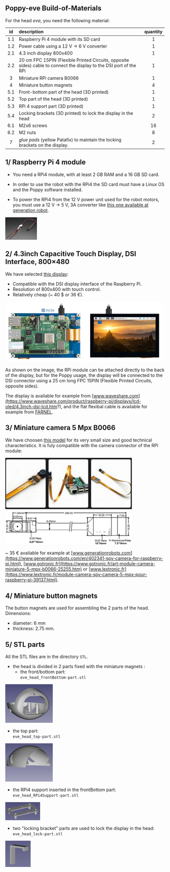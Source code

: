## Poppy-eve Build-of-Materials

For the head _eva_, you need the following material:

|  id   | description                                                                                                         | quantity |
| :---: | :------------------------------------------------------------------------------------------------------------------ | :------: |
|  1.1  | Raspberry Pi 4 module with its SD card                                                                              |    1     |
|  1.2  | Power cable  using  a 12 V -> 6 V converter                                                                         |    1     |
|  2.1  | 4.3 inch display 800x400                                                                                            |    1     |
|  2.2  | 20 cm FPC 15PIN (Flexible Printed Circuits, opposite sides) cable to connect the display to the DSI port of the RPi |    1     |
|   3   | Miniature RPi camera B0066                                                                                          |    1     |
|   4   | Miniature button magnets                                                                                            |    4     |
|  5.1  | Front-bottom part of the head (3D printed)                                                                          |    1     |
|  5.2  | Top part of the head (3D printed)                                                                                   |    1     |
|  5.3  | RPi 4 support part (3D printed)                                                                                     |    1     |
|  5.4  | Locking brackets (3D printed) to lock the display in the head                                                       |    2     |
|  6.1  | M2x6 screws                                                                                                         |    16    |
|  6.2  | M2 nuts                                                                                                             |    8     |
|   7   | _glue pads_ (yellow Patafix) to maintain the locking brackets on the display.                                       |    2     |

## 1/ Raspberry Pi 4 module

- You need a RPi4 module, with at least 2 GB RAM and a 16 GB SD card.

- In order to use the robot with the RPi4 the SD card must have a Linux OS and the Poppy software installed.

- To power the RPi4 from the 12 V power unit used for the robot motors, you must use a 12 V -> 5 V, 3A  converter like [this one available at generation robot](https://www.generationrobots.com/fr/402297-convertisseur-abaisseur-de-type-buck-ubec-dcdc-5v-3a-output.html).<br>
<img src="img/12_to_5_converter.png" width="100" />

## 2/ 4.3inch Capacitive Touch Display, DSI Interface, 800×480

We have selected [this display](https://www.waveshare.com/product/raspberry-pi/displays/lcd-oled/4.3inch-dsi-lcd.htm?):

- Compatible with the DSI display interface of the Raspberry Pi.
- Resolution of 800x400 with touch control.
- Relatively cheap (~ 40 $ or 36 €).

<img src="img/display.png" width="500" />

As shown on the image, the RPi module can be attached directly to the back of the display, but for the Poppy usage, the display will be connected to the DSI connector using a 25 cm long FPC 15PIN (Flexible Printed Circuits, opposite sides).

The display is available for example from [www.waveshare.com](https://www.waveshare.com/product/raspberry-pi/displays/lcd-oled/4.3inch-dsi-lcd.htm?), and the flat flexibal cable is available for example from [FARNEL](https://www.newark.com/multicomp-pro/mp-ffca10152003b/cable-assy-ffc-ffc-15-core-200mm/dp/67AH2982?ost=3385343).

## 3/ Miniature camera 5 Mpx B0066

We have choosen [this model](https://www.arducam.com/spy-camera-raspberry-pi/) for its very small size and good technical characteristics. It is fuly compatible with the camera connector of the RPi module:

<img src="img/camera_miniature_3.png" width="400" />

<img src="img/camera_miniature_1.png" width="400" />

~ 35 € available for example at [www.generationrobots.com](https://www.generationrobots.com/en/402341-spy-camera-for-raspberry-pi.html), 
[www.gotronic.fr](https://www.gotronic.fr/art-module-camera-miniature-5-mpx-b0066-25255.htm) or [www.lextronic.fr](https://www.lextronic.fr/module-camera-spy-camera-5-mpx-pour-raspberry-pi-39137.html).

## 4/ Miniature button magnets

The button magnets are used for assembling the 2 parts of the head.
Dimensions:

- diameter: 6 mm
- thickness: 2.75 mm.

## 5/ STL parts

All the STL files are in the directory `STL`.

- the head is divided in 2 parts fixed with the miniature magnets :
  - the front/bottom part:<br>
`eve_head_frontBottom-part.stl`<br>
<img src="img/eve_head_frontBottom-part.png" width="150" />
  
  - the top part:<br>
`eve_head_top-part.stl`<br>
<img src="img/eve_head_top-part.png" width="150" />

- the RPi4 support inserted in the frontBottom part:<br>
`eve_head_RPi4Support-part.stl`<br>
<img src="img/eve_head_RPi4Support-part.png" width="110" />
  
- two "locking bracket" parts are used to lock the display in the head:<br>
`eve_head_lock-part.stl`<br>
<img src="img/eve_head_lock-part.png" width="80" />
